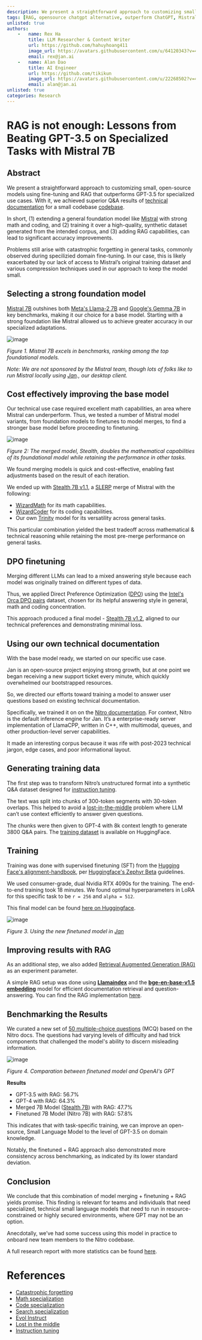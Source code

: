 ```yaml
---
description: We present a straightforward approach to customizing small, open-source models using fine-tuning and RAG that outperforms GPT-3.5 for specialized use cases. 
tags: [RAG, opensource chatgpt alternative, outperform ChatGPT, Mistral]
unlisted: true
authors:
    -   name: Rex Ha
        title: LLM Researcher & Content Writer
        url: https://github.com/hahuyhoang411
        image_url: https://avatars.githubusercontent.com/u/64120343?v=4
        email: rex@jan.ai
    -   name: Alan Dao
        title: AI Engineer
        url: https://github.com/tikikun
        image_url: https://avatars.githubusercontent.com/u/22268502?v=4
        email: alan@jan.ai
unlisted: true
categories: Research
---
```


# RAG is not enough: Lessons from Beating GPT-3.5 on Specialized Tasks with Mistral 7B

## Abstract

We present a straightforward approach to customizing small, open-source models using fine-tuning and RAG that outperforms GPT-3.5 for specialized use cases. With it, we achieved superior Q&A results of [technical documentation](https://nitro.jan.ai/docs) for a small codebase [codebase](https://github.com/janhq/nitro).

In short, (1) extending a general foundation model like [Mistral](https://huggingface.co/mistralai/Mistral-7B-v0.1) with strong math and coding, and (2) training it over a high-quality, synthetic dataset generated from the intended corpus, and (3) adding RAG capabilities, can lead to significant accuracy improvements.

Problems still arise with catastrophic forgetting in general tasks, commonly observed during specilizied domain fine-tuning. In our case, this is likely exacerbated by our lack of access to Mistral’s original training dataset and various compression techniques used in our approach to keep the model small.

## Selecting a strong foundation model

[Mistral 7B](https://huggingface.co/mistralai/Mistral-7B-v0.1) outshines both [Meta's Llama-2 7B](https://huggingface.co/meta-llama/Llama-2-7b) and [Google's Gemma 7B](https://huggingface.co/google/gemma-7b) in key benchmarks, making it our choice for a base model. Starting with a strong foundation like Mistral allowed us to achieve greater accuracy in our specialized adaptations.

![image](https://hackmd.io/_uploads/S1TN64kTa.png)

*Figure 1. Mistral 7B excels in benchmarks, ranking among the top foundational models.*

*Note: We are not sponsored by the Mistral team, though lots of folks like to run Mistral locally using [Jan](https://jan.ai/)., our desktop client.*

## Cost effectively improving the base model

Our technical use case required excellent math capabilities, an area where Mistral can underperform. Thus, we tested a number of Mistral model variants, from foundation models to finetunes to model merges, to find a stronger base model before proceeding to finetuning.

![image](https://hackmd.io/_uploads/SkYBaVk6a.png)


*Figure 2: The merged model, Stealth, doubles the mathematical capabilities of its foundational model while retaining the performance in other tasks.*

We found merging models is quick and cost-effective, enabling fast adjustments based on the result of each iteration.

We ended up with [Stealth 7B v1.1](https://huggingface.co/jan-hq/stealth-v1.1), a [SLERP](https://github.com/Digitous/LLM-SLERP-Merge) merge of Mistral with the following:

- [WizardMath](https://huggingface.co/WizardLM/WizardMath-7B-V1.1) for its math capabilities.
- [WizardCoder](https://huggingface.co/WizardLM/WizardCoder-Python-7B-V1.0) for its coding capabilities.
- Our own [Trinity](https://huggingface.co/jan-hq/trinity-v1.2) model for its versatility across general tasks.

This particular combination yielded the best tradeoff across mathematical & technical reasoning while retaining the most pre-merge performance on general tasks.

## **DPO finetuning**

Merging different LLMs can lead to a mixed answering style because each model was originally trained on different types of data.

Thus, we applied Direct Preference Optimization ([DPO](https://arxiv.org/abs/2305.18290)) using the [Intel's Orca DPO pairs](https://huggingface.co/datasets/Intel/orca_dpo_pairs) dataset, chosen for its helpful answering style in general, math and coding concentration.

This approach produced a final model - [Stealth 7B v1.2](https://huggingface.co/jan-hq/stealth-v1.2), aligned to our technical preferences and demonstrating minimal loss.

## **Using our own technical documentation**

With the base model ready, we started on our specific use case.

Jan is an open-source project enjoying strong growth, but at one point we began receiving a new support ticket every minute, which quickly overwhelmed our bootstrapped resources.

So, we directed our efforts toward training a model to answer user questions based on existing technical documentation.  

Specifically, we trained it on on the [Nitro documentation](https://nitro.jan.ai/docs). For context, Nitro is the default inference engine for Jan. It’s a enterprise-ready server implementation of LlamaCPP, written in C++, with multimodal, queues, and other production-level server capabilities. 

It made an interesting corpus because it was rife with post-2023 technical jargon, edge cases, and poor informational layout.

## Generating training data

The first step was to transform Nitro’s unstructured format into a synthetic Q&A dataset designed for [instruction tuning](https://arxiv.org/pdf/2109.01652.pdf). 

The text was split into chunks of 300-token segments with 30-token overlaps. This helped to avoid a [lost-in-the-middle](https://arxiv.org/abs/2307.03172) problem where LLM can’t use context efficiently to answer given questions.

The chunks were then given to GPT-4 with 8k context length to generate 3800 Q&A pairs. The [training dataset](https://huggingface.co/datasets/jan-hq/nitro_binarized_v2) is available on HuggingFace.

## **Training**

Training was done with supervised finetuning (SFT) from the [Hugging Face's alignment-handbook](https://github.com/huggingface/alignment-handbook), per [Huggingface's Zephyr Beta](https://github.com/huggingface/alignment-handbook/tree/main/recipes/zephyr-7b-beta) guidelines. 

We used consumer-grade, dual Nvidia RTX 4090s for the training. The end-to-end training took 18 minutes. We found optimal hyperparameters in LoRA for this specific task to be `r = 256` and `alpha = 512`.

This final model can be found [here on Huggingface](https://huggingface.co/jan-hq/nitro-v1.2-e3).

![image](https://hackmd.io/_uploads/SJyDTVk6p.png)


*Figure 3. Using the new finetuned model in [Jan](https://jan.ai/)*

## Improving results with RAG

As an additional step, we also added [Retrieval Augmented Generation (RAG)](https://blogs.nvidia.com/blog/what-is-retrieval-augmented-generation/) as an experiment parameter.

A simple RAG setup was done using **[Llamaindex](https://www.llamaindex.ai/)** and the **[bge-en-base-v1.5 embedding](https://huggingface.co/BAAI/bge-base-en-v1.5)** model for efficient documentation retrieval and question-answering. You can find the RAG implementation [here](https://github.com/janhq/open-foundry/blob/main/rag-is-not-enough/rag/nitro_rag.ipynb).

## Benchmarking the Results

We curated a new set of [50 multiple-choice questions](https://github.com/janhq/open-foundry/blob/main/rag-is-not-enough/rag/mcq_nitro.csv) (MCQ) based on the Nitro docs. The questions had varying levels of difficulty and had trick components that challenged the model's ability to discern misleading information.

![image](https://hackmd.io/_uploads/By9vaE1Ta.png)


*Figure 4. Comparation between finetuned model and OpenAI's GPT*

**Results**

- GPT-3.5 with RAG: 56.7%
- GPT-4 with RAG: 64.3%
- Merged 7B Model ([Stealth 7B](https://huggingface.co/jan-hq/stealth-v1.3)) with RAG: 47.7%
- Finetuned 7B Model (Nitro 7B) with RAG: 57.8%

This indicates that with task-specific training, we can improve an open-source, Small Language Model to the level of GPT-3.5 on domain knowledge. 

Notably, the finetuned + RAG approach also demonstrated more consistency across benchmarking, as indicated by its lower standard deviation.

## Conclusion

We conclude that this combination of model merging + finetuning + RAG yields promise. This finding is relevant for teams and individuals that need specialized, technical small language models that need to run in resource-constrained or highly secured environments, where GPT may not be an option.

Anecdotally, we’ve had some success using this model in practice to onboard new team members to the Nitro codebase.

A full research report with more statistics can be found [here](https://github.com/janhq/open-foundry/blob/main/rag-is-not-enough/README.md).

# References

- [Catastrophic forgetting](https://arxiv.org/abs/2308.08747)
- [Math specialization](https://arxiv.org/abs/2308.09583)
- [Code specialization](https://arxiv.org/abs/2306.08568)
- [Search specialization](https://github.com/SciPhi-AI/agent-search)
- [Evol Instruct](https://github.com/nlpxucan/WizardLM)
- [Lost in the middle](https://arxiv.org/abs/2307.03172)
- [Instruction tuning](https://arxiv.org/pdf/2109.01652.pdf)